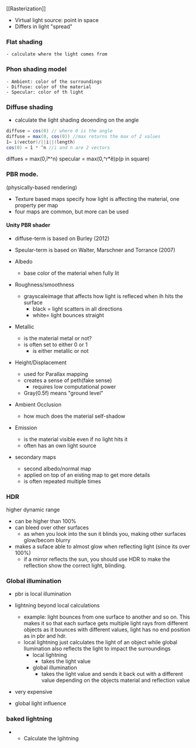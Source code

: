 [[Rasterization]]
- Virtual light source: point in space
- Differs in light "spread"


### Flat shading
	- calculate where the light comes from
### Phon shading model
	- Ambient: color of the surroundings
	- Diffuse: color of the material
	- Specular: color of th light
### Diffuse shading
- calculate the light shading deoending on the angle
```c#
diffuse = cos(0) // where 0 is the angle
diffuse = max(0, cos(0)) //max returns the max of 2 values
î= i(vector)/||i||(length)
cos(0) = î * ^n //i and n are 2 vectors
```
diffues = max(0,î*^n)
specular = max(0,^r*ê)p(p in square)

### PBR mode.
(physically-based rendering)
- Texture based maps specify how light is affecting the material, one property per map	
- four maps are common, but more can be used
#### Unity PBR shader
- diffuse-term is based on Burley (2012)
- Speular-term is based on Walter, Marschner and Torrance (2007)

- Albedo
	- base color of the material when fully lit
- Roughness/smoothness
	- grayscaleimage that affects how light is refleced when ih hits the surface
		- black = light scatters in all directions
		- white= light bounces straight
- Metallic
	- is the material metal or not?
	- is often set to either 0 or 1
		- is either metallic or not
- Height/Displacement
	- used for Parallax mapping
	- creates a sense of peth(fake sense)
		- requires low computational power
	- Gray(0.5f) means "ground level"
- Ambient Occlusion
	- how much does the material self-shadow
- Emission
	- is the material visible even if no light hits it
	- often has an own light source
- secondary maps
	- second albedo/normal map
	- applied on top of an eisting map to get more details
	- is often repeated multiple times

### HDR
higher dynamic range
- can be higher than 100%
- can bleed over other surfaces
	- as when you look into the sun it blinds you, making other surfaces glow/becom blurry
- makes a suface able to almost glow when reflecting light (since its over 100%)
	- if a mirror reflects the sun, you should use HDR to make the reflection show the correct light, blinding.
### Global illumination 
- pbr is local illumination
- lightning beyond local calculations
	- example: light bounces from one surface to another and so on. This makes it so that each surface gets multiple light rays from different objects as it bounces with different values, light has no end position as in pbr and hdr.
	- local lightning just calculates the light of an object while global llumination also reflects the light to impact the surroundings
		- local lightning
			- takes the light value
		- global illumination
			- takes the light value and sends it back out with a different value depending on the objects material and reflection value 
- very expensive

- global light influence

### baked lightning
- 
	- Calculate the lgihtning